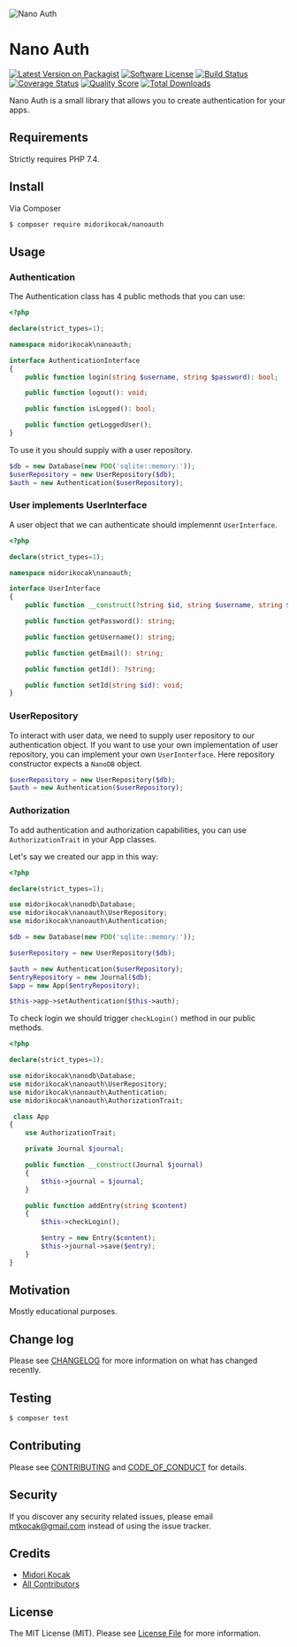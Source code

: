 ![Nano Auth](nano.png)
# Nano Auth

[![Latest Version on Packagist][ico-version]][link-packagist]
[![Software License][ico-license]](LICENSE.md)
[![Build Status][ico-travis]][link-travis]
[![Coverage Status][ico-scrutinizer]][link-scrutinizer]
[![Quality Score][ico-code-quality]][link-code-quality]
[![Total Downloads][ico-downloads]][link-downloads]


Nano Auth is a small library that allows you to create authentication for your apps.

## Requirements

Strictly requires PHP 7.4.

## Install

Via Composer

``` bash
$ composer require midorikocak/nanoauth
```

## Usage

### Authentication

The Authentication class has 4 public methods that you can use:

```php
<?php

declare(strict_types=1);

namespace midorikocak\nanoauth;

interface AuthenticationInterface
{
    public function login(string $username, string $password): bool;

    public function logout(): void;

    public function isLogged(): bool;

    public function getLoggedUser();
}
```

To use it you should supply with a user repository.

```php
$db = new Database(new PDO('sqlite::memory:'));
$userRepository = new UserRepository($db);
$auth = new Authentication($userRepository);
```

### User implements UserInterface

A user object that we can authenticate should implemennt `UserInterface`.

```php
<?php

declare(strict_types=1);

namespace midorikocak\nanoauth;

interface UserInterface
{
    public function __construct(?string $id, string $username, string $email, string $password);

    public function getPassword(): string;

    public function getUsername(): string;

    public function getEmail(): string;

    public function getId(): ?string;

    public function setId(string $id): void;
}
```

### UserRepository

To interact with user data, we need to supply user repository to our authentication object. If you want to use your own 
implementation of user repository, you can implement your own `UserInnterface`. 
Here repository constructor expects a `NanoDB` object.

```php
$userRepository = new UserRepository($db);
$auth = new Authentication($userRepository);
```

### Authorization

To add authentication and authorization capabilities,
you can use `AuthorizationTrait` in your App classes. 

Let's say we created our app in this way:

```php
<?php

declare(strict_types=1);

use midorikocak\nanodb\Database;
use midorikocak\nanoauth\UserRepository;
use midorikocak\nanoauth\Authentication;

$db = new Database(new PDO('sqlite::memory:'));

$userRepository = new UserRepository($db);

$auth = new Authentication($userRepository);
$entryRepository = new Journal($db);
$app = new App($entryRepository);

$this->app->setAuthentication($this->auth);

```

To check login we should trigger `checkLogin()` method in our public methods.

```php
<?php 

declare(strict_types=1);

use midorikocak\nanodb\Database;
use midorikocak\nanoauth\UserRepository;
use midorikocak\nanoauth\Authentication;
use midorikocak\nanoauth\AuthorizationTrait;

 class App
{
    use AuthorizationTrait;

    private Journal $journal;

    public function __construct(Journal $journal)
    {
        $this->journal = $journal;
    }

    public function addEntry(string $content)
    {
        $this->checkLogin();

        $entry = new Entry($content);
        $this->journal->save($entry);
    }
}
```

## Motivation

Mostly educational purposes.

## Change log

Please see [CHANGELOG](CHANGELOG.md) for more information on what has changed recently.

## Testing

``` bash
$ composer test
```

## Contributing

Please see [CONTRIBUTING](CONTRIBUTING.md) and [CODE_OF_CONDUCT](CODE_OF_CONDUCT.md) for details.

## Security

If you discover any security related issues, please email mtkocak@gmail.com instead of using the issue tracker.

## Credits

- [Midori Kocak][link-author]
- [All Contributors][link-contributors]

## License

The MIT License (MIT). Please see [License File](LICENSE.md) for more information.

[ico-version]: https://img.shields.io/packagist/v/midorikocak/nanoauth.svg?style=flat-square
[ico-license]: https://img.shields.io/badge/license-MIT-brightgreen.svg?style=flat-square
[ico-travis]: https://img.shields.io/travis/midorikocak/nanoauth/master.svg?style=flat-square
[ico-scrutinizer]: https://img.shields.io/scrutinizer/coverage/g/midorikocak/nanoauth.svg?style=flat-square
[ico-code-quality]: https://img.shields.io/scrutinizer/g/midorikocak/nanoauth.svg?style=flat-square
[ico-downloads]: https://img.shields.io/packagist/dt/midorikocak/nanoauth.svg?style=flat-square

[link-packagist]: https://packagist.org/packages/midorikocak/nanoauth
[link-travis]: https://travis-ci.org/midorikocak/nanoauth
[link-scrutinizer]: https://scrutinizer-ci.com/g/midorikocak/nanoauth/code-structure
[link-code-quality]: https://scrutinizer-ci.com/g/midorikocak/nanoauth
[link-downloads]: https://packagist.org/packages/midorikocak/nanoauth
[link-author]: https://github.com/midorikocak
[link-contributors]: ../../contributors
